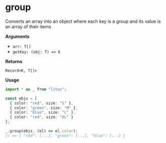 # group

Converts an array into an object where each key is a group and its value is an
array of their items

**Arguments**

- `arr: T[]`
- `getKey: (obj: T) => K`

**Returns**

`Record<K, T[]>`

**Usage**

```ts
import * as _ from "litus";

const objs = [
  { color: "red", size: "S" },
  { color: "green", size: "M" },
  { color: "blue", size: "L" },
  { color: "red", size: "XL" }
];

_.group(objs, (el) => el.color);
// => { "red": [...], "green": [...], "blue": [...] }
```
